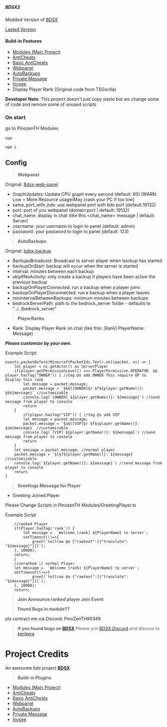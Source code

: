 ##### BDSX2

Modded Version of [BDSX](https://github.com/bdsx/bdsx)

[Lasted Version](https://github.com/PinozenTH/Bdsx2/releases/lasted/download/Bdsx2-PinozenTH.zip)

#### Build-in Features

- [Modules (Main Project)](https://github.com/minyee2913/2913Module)
- [AntiCheats](https://github.com/ethaniccc/Esoteric-BDSX)
- [Basic AntiCheats](https://github.com/Rjlintkh/bdsx-aniketos)
- [Webpanel](https://github.com/Rjlintkh/bdsx-web-panel)
- [AutoBackups](https://github.com/LastSandwich/bdsx-backup)
- [Private Message](https://github.com/WinsomeQuill/private-message)
- [Invsee](https://github.com/Brougud/BDSx-Main/blob/main/seeinv.ts)
- Display Player Rank (Original code from TSGorilla)

**Developer Note**:
This project doesn't just copy paste but we change some of code and remove some of unused scripts

### On start

go to PinozenTH Modules

run
```
npm i
```
## Config

> **Webpanel**

Original:
[Bdsx-web-panel](https://github.com/Rjlintkh/bdsx-web-panel.git)

- GraphUpdates: Update CPU graph every second (default: 60) [WARN: Low = More Resource usage/May crash your PC if too low]
- same_port_with_bds: use webpanel port with bds port (default:19132)
- port: port of you webpanel (domain:port | default: 19132)
- chat_name: display in chat (like this <chat_name> message | default: Server)
- username: your username to login to panel (default: admin)
- password: your password to login to panel (default: 123)

> **AutoBackups**

Original:
[bdsx-backup](https://github.com/LastSandwich/bdsx-backup.git)

- BackupsBroadcast: Broadcast to server player when backup has started
- backupOnStart: backup will occur when the server is started
- interval: minutes between each backup
- skipIfNoActivity: only create a backup if players have been active the previous backup
- backupOnPlayerConnected: run a backup when a player joins
- backupOnPlayerDisconnected: run a backup when a player leaves
- minIntervalBetweenBackups: minimum minutes between backups
- bedrockServerPath: path to the bedrock_server folder - defaults to "../../bedrock_server"

> **PlayerRanks**

- Rank: Display Player Rank on chat (like this: [Rank] PlayerName: Message)

__***Please customize by your own.***__

Example Script:
```
events.packetBefore(MinecraftPacketIds.Text).on((packet, ni) => {
    let player = ni.getActor() as ServerPlayer
    if(player.getPermissionLevel() === PlayerPermission.OPERATOR  && player.hasTag("OWNER")) { //tag @s add OWNER This require OP to display this rank
        let message = packet.message;
        packet.message = `§6§l[OWNER]§r §f${player.getName()}: §6${message}` //customizable
        console.log(`[OWNER] ${player.getName()}: ${message}`) //send message from player to console
        return
    }
        if(player.hasTag("VIP")) { //tag @s add VIP
        let message = packet.message;
        packet.message = `§a§l[VIP]§r §f${player.getName()}: §a${message}` //customizable
        console.log(`[VIP] ${player.getName()}: ${message}`) //send message from player to console
        return
    }
    let message = packet.message; //normal player
    packet.message = `§l§7${player.getName()}: ${message}` //customizable
    console.log(`${player.getName()}: ${message}`) //send message from player to console
    return
}
```

> **Greetings Message for Player**

- Greeting Joined Player

Please Change Scripts in PinozenTH Modules/GreetingPlayer.ts

Example Script
```
    //ranked Player
    if(Player.hasTag('rank')) {
        let message =  `Welcome [rank] ${PlayerName} to server`;
        setTimeout(()=>{
            greet(`tellraw @a {"rawtext":[{"translate": "${message}"}]}`);
    }, 10000);
    return;
    }
    //unranked || normal Player
    let message =  `Welcome [rank] ${PlayerName} to server`;
    setTimeout(()=>{
            greet(`tellraw @a {"rawtext":[{"translate": "${message}"}]}`);
    }, 10000);
    return;
```

> **Join Announce ranked player Join Event**



> **Found Bugs in module??**

pls contract me via Discord: PinoZenTH#0349

> **if you found bugs on [BDSX](https://github.com/bdsx/bdsx)**
Please join [BDSX Discord](https://discord.gg/pC9XdkC) and discuss to [kerikera](https://github.com/karikera)

# Project Credits

An awesome bds project **[BDSX](https://github.com/bdsx/bdsx)**

> **Build-in Plugins**

- [Modules (Main Project)](https://github.com/minyee2913/2913Module)
- [AntiCheats](https://github.com/ethaniccc/Esoteric-BDSX)
- [Basic AntiCheats](https://github.com/Rjlintkh/bdsx-aniketos)
- [Webpanel](https://github.com/Rjlintkh/bdsx-web-panel)
- [AutoBackups](https://github.com/LastSandwich/bdsx-backup)
- [Private Message](https://github.com/WinsomeQuill/private-message)
- [Invsee](https://github.com/Brougud/BDSx-Main/blob/main/seeinv.ts)

